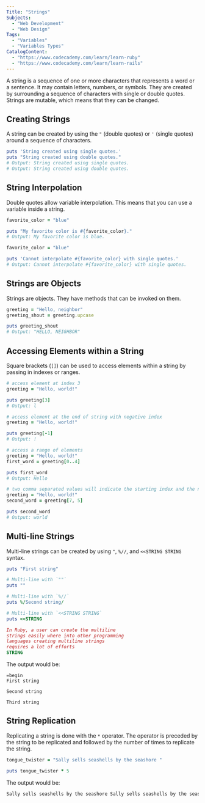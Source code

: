 ```yaml
---
Title: "Strings"
Subjects:
  - "Web Development"
  - "Web Design"
Tags:
  - "Variables"
  - "Variables Types"
CatalogContent:
  - "https://www.codecademy.com/learn/learn-ruby"
  - "https://www.codecademy.com/learn/learn-rails"
---
```


A string is a sequence of one or more characters that represents a word or a sentence. It may contain letters, numbers, or symbols. They are created by surrounding a sequence of characters with single or double quotes. Strings are mutable, which means that they can be changed.

## Creating Strings

A string can be created by using the `"` (double quotes) or `'` (single quotes) around a sequence of characters.

```ruby
puts 'String created using single quotes.'
puts "String created using double quotes."
# Output: String created using single quotes.
# Output: String created using double quotes.
```

## String Interpolation

Double quotes allow variable interpolation. This means that you can use a variable inside a string.

```ruby
favorite_color = "blue"

puts "My favorite color is #{favorite_color}."
# Output: My favorite color is blue.
```

```ruby
favorite_color = "blue"

puts 'Cannot interpolate #{favorite_color} with single quotes.'
# Output: Cannot interpolate #{favorite_color} with single quotes.
```

## Strings are Objects

Strings are objects. They have methods that can be invoked on them.

```ruby
greeting = "Hello, neighbor"
greeting_shout = greeting.upcase

puts greeting_shout
# Output: "HELLO, NEIGHBOR"
```

## Accessing Elements within a String

Square brackets (`[]`) can be used to access elements within a string by passing in indexes or ranges.

```ruby
# access element at index 3
greeting = "Hello, world!"

puts greeting[3]
# Output: l

# access element at the end of string with negative index
greeting = "Hello, world!"

puts greeting[-1]
# Output: !

# access a range of elements
greeting = "Hello, world!"
first_word = greeting[0..4]

puts first_word
# Output: Hello

# two comma separated values will indicate the starting index and the number of elements to be accessed
greeting = "Hello, world!"
second_word = greeting[7, 5]

puts second_word
# Output: world
```

## Multi-line Strings

Multi-line strings can be created by using `"`, `%//`, and `<<STRING STRING` syntax.

```ruby
puts "First string"

# Multi-line with `""`
puts ""

# Multi-line with `%//`
puts %/Second string/

# Multi-line with `<<STRING STRING`
puts <<STRING

In Ruby, a user can create the multiline
strings easily where into other programming
languages creating multiline strings
requires a lot of efforts
STRING
```

The output would be:

```
=begin
First string

Second string

Third string
```

## String Replication

Replicating a string is done with the `*` operator. The operator is preceded by the string to be replicated and followed by the number of times to replicate the string.

```ruby
tongue_twister = "Sally sells seashells by the seashore "

puts tongue_twister * 5
```

The output would be:

```bash
Sally sells seashells by the seashore Sally sells seashells by the seashore Sally sells seashells by the seashore Sally sells seashells by the seashore
```
